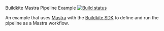 Buildkite Mastra Pipeline Example [![Build status](https://badge.buildkite.com/64af4f49c3fa04271622fdb904fbf35b364cd2d5ada370607a.svg)](https://buildkite.com/cnunciato/buildkite-mastra-pipeline-example)

An example that uses [Mastra](https://mastra.ai) with the [Buildkite SDK](https://buildkite.com/docs/pipelines/configure/dynamic-pipelines/sdk) to define and run the pipeline as a Mastra workflow.
